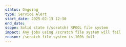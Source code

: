 ```yaml
---
status: Ongoing
type: Service Alert
start_date: 2025-02-13 12:30 
end_date:
scope: Solid state (/scratch) RPOOL file system
impact: Any jobs using /scratch file system will fail
reason: /scratch file system is 100% full
---
```


